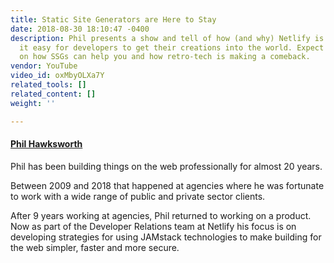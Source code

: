 ```yaml
---
title: Static Site Generators are Here to Stay
date: 2018-08-30 18:10:47 -0400
description: Phil presents a show and tell of how (and why) Netlify is trying to make
  it easy for developers to get their creations into the world. Expect a run-down
  on how SSGs can help you and how retro-tech is making a comeback.
vendor: YouTube
video_id: oxMbyOLXa7Y
related_tools: []
related_content: []
weight: ''

---
```

#### [Phil Hawksworth](https://heyst.ac/people/phil-hawksworth)

Phil has been building things on the web professionally for almost 20 years.

Between 2009 and 2018 that happened at agencies where he was fortunate to work with a wide range of public and private sector clients.

After 9 years working at agencies, Phil returned to working on a product. Now as part of the Developer Relations team at Netlify his focus is on developing strategies for using JAMstack technologies to make building for the web simpler, faster and more secure.